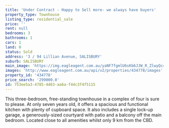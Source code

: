 ```yaml
---
title: 'Under Contract - Happy to Sell more- we always have buyers'
property_type: Townhouse
listing_type: residential_sale
price: ''
rent: null
bedrooms: 3
bathrooms: 1
cars: 1
land: 0
status: Sold
address: '3 / 94 Lillian Avenue, SALISBURY'
suburb: SALISBURY
main_image: 'https://img.eagleagent.com.au/yaNF7fgmlU6sKb6JJW_R_ZlwyQc=/1280x854/smart/https://s3-us-west-2.amazonaws.com/eagleagent-orig/images/6817977/103747918-image-M.jpg'
images: 'http://www.eagleagent.com.au/api/v2/properties/434778/images'
property_id: '434778'
price_search: '299000.0'
id: 753ee5a3-4785-4d63-aa6a-f44c3f4f5115
---
```

This three-bedroom, free-standing townhouse in a complex of four is sure to please. At only seven years old, it offers a spacious and functional kitchen with plenty of cupboard space. It also includes a single lock-up garage, a generously-sized courtyard with patio and a balcony off the main bedroom. Located close to all amenities whilst only 9 km from the CBD.